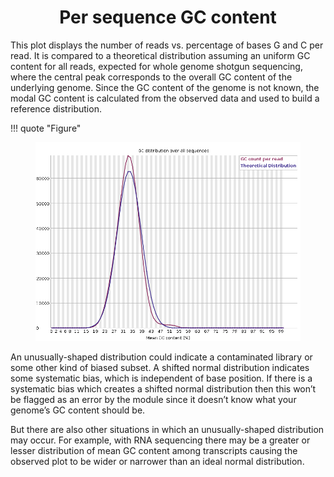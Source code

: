 <h1 align="center">
<b>Per sequence GC content</b>
</h1>

This plot displays the number of reads vs. percentage of bases G and C per read.
It is compared to a theoretical distribution assuming an uniform GC content for all reads, expected for whole genome shotgun sequencing, where the central peak corresponds to the overall GC content of the underlying genome.
Since the GC content of the genome is not known, the modal GC content is calculated from the observed data and used to build a reference distribution.

!!! quote "Figure"
    <figure markdown>
    ![](img/seq-gc.png)
    </figure>

An unusually-shaped distribution could indicate a contaminated library or some other kind of biased subset.
A shifted normal distribution indicates some systematic bias, which is independent of base position.
If there is a systematic bias which creates a shifted normal distribution then this won’t be flagged as an error by the module since it doesn’t know what your genome’s GC content should be.

But there are also other situations in which an unusually-shaped distribution may occur.
For example, with RNA sequencing there may be a greater or lesser distribution of mean GC content among transcripts causing the observed plot to be wider or narrower than an ideal normal distribution.
